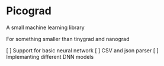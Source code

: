 # Picograd
A small machine learning library

For something smaller than tinygrad and nanograd 

[ ] Support for basic neural network
[ ] CSV and json parser
[ ] Implemanting different DNN models
